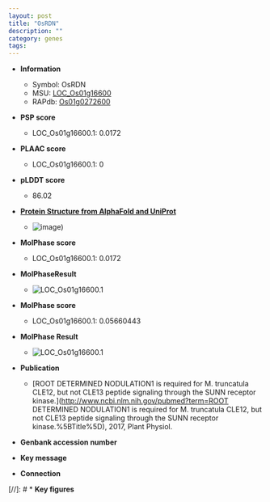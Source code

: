 ```yaml
---
layout: post
title: "OsRDN"
description: ""
category: genes
tags: 
---
```


* **Information**  
    + Symbol: OsRDN  
    + MSU: [LOC_Os01g16600](http://rice.plantbiology.msu.edu/cgi-bin/ORF_infopage.cgi?orf=LOC_Os01g16600)  
    + RAPdb: [Os01g0272600](http://rapdb.dna.affrc.go.jp/viewer/gbrowse_details/irgsp1?name=Os01g0272600)  

* **PSP score**  
    + LOC_Os01g16600.1: 0.0172 

* **PLAAC score**  
    + LOC_Os01g16600.1: 0 

* **pLDDT score**
    + 86.02

* **[Protein Structure from AlphaFold and UniProt](https://www.uniprot.org/uniprotkb/Q5NBG3/entry#structure)**
    + ![image](https://ricepsp.github.io/images/Q5/AF-Q5NBG3-F1.png))

* **MolPhase score**
    + LOC_Os01g16600.1: 0.0172

* **MolPhaseResult**
    + ![LOC_Os01g16600.1](https://ricepsp.github.io/pictures/LOC_Os01g/LOC_Os01g16600.1.png)

* **MolPhase score**
    + LOC_Os01g16600.1: 0.05660443

* **MolPhase Result**
    + ![LOC_Os01g16600.1](https://304243504.github.io/Pictures/LOC_Os01g/LOC_Os01g16600.1.png)

* **Publication**  
    + [ROOT DETERMINED NODULATION1 is required for M. truncatula CLE12, but not CLE13 peptide signaling through the SUNN receptor kinase.](http://www.ncbi.nlm.nih.gov/pubmed?term=ROOT DETERMINED NODULATION1 is required for M. truncatula CLE12, but not CLE13 peptide signaling through the SUNN receptor kinase.%5BTitle%5D), 2017, Plant Physiol.

* **Genbank accession number**  

* **Key message**  

* **Connection**  

[//]: # * **Key figures**  


